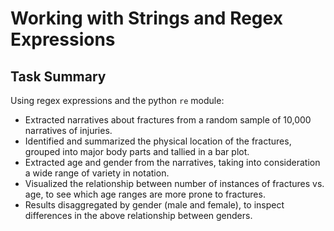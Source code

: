 # Working with Strings and Regex Expressions

## Task Summary

Using regex expressions and the python `re` module:
- Extracted narratives about fractures from a random sample of 10,000 narratives of injuries.
- Identified and summarized the physical location of the fractures, grouped into major body parts and tallied in a bar plot.
- Extracted age and gender from the narratives, taking into consideration a wide range of variety in notation.
- Visualized the relationship between number of instances of fractures vs. age, to see which age ranges are more prone to fractures.
- Results disaggregated by gender (male and female), to inspect differences in the above relationship between genders.